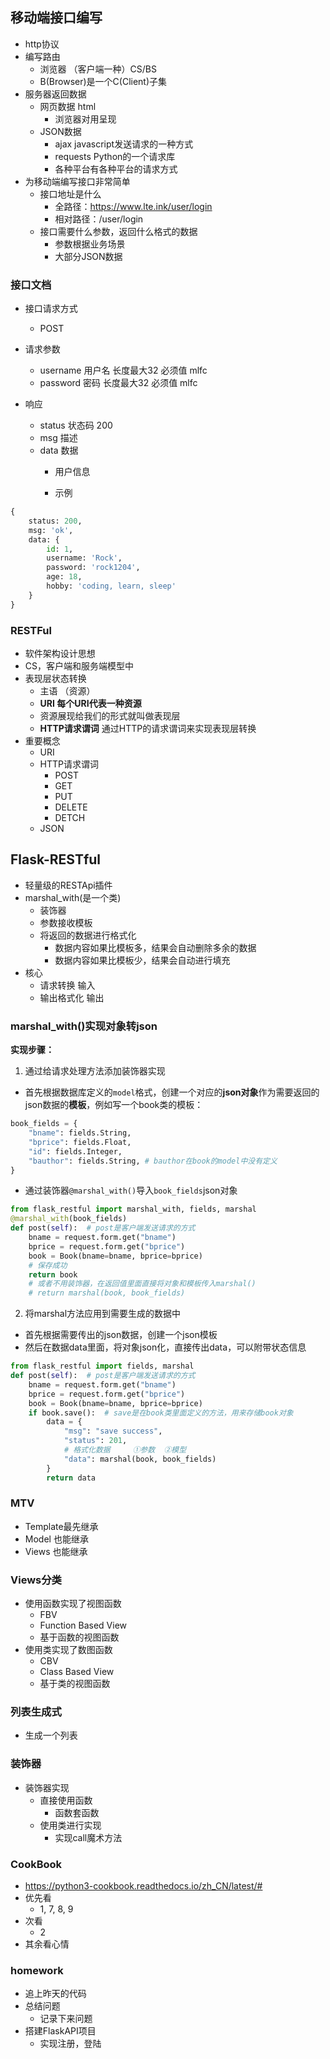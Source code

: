 

## 移动端接口编写

- http协议
- 编写路由
  - 浏览器 （客户端一种）CS/BS
  - B(Browser)是一个C(Client)子集
- 服务器返回数据
  - 网页数据 html
    - 浏览器对用呈现
  - JSON数据
    - ajax  javascript发送请求的一种方式
    - requests  Python的一个请求库
    - 各种平台有各种平台的请求方式
- 为移动端编写接口非常简单
  - 接口地址是什么
    - 全路径：https://www.lte.ink/user/login
    - 相对路径：/user/login
  - 接口需要什么参数，返回什么格式的数据
    - 参数根据业务场景
    - 大部分JSON数据



### 接口文档

- 接口请求方式

  - POST

- 请求参数

  - username     用户名    长度最大32    必须值      mlfc
  - password     密码     长度最大32    必须值      mlfc

- 响应

  - status  状态码    200   
  - msg    描述   
  - data   数据 
    - 用户信息
    
    - 示例

```python
{
	status: 200,
	msg: 'ok',
	data: {
		id: 1,
		username: 'Rock',
		password: 'rock1204',
		age: 18,
		hobby: 'coding, learn, sleep'
	}
}
```

### RESTFul

- 软件架构设计思想
- CS，客户端和服务端模型中
- 表现层状态转换
  - 主语 （资源）
  - **URI 每个URI代表一种资源**
  - 资源展现给我们的形式就叫做表现层
  - **HTTP请求谓词** 通过HTTP的请求谓词来实现表现层转换
- 重要概念
  - URI
  - HTTP请求谓词
    - POST
    - GET
    - PUT
    - DELETE
    - DETCH
  - JSON



## Flask-RESTful

- 轻量级的RESTApi插件
- marshal_with(是一个类)
  - 装饰器
  - 参数接收模板
  - 将返回的数据进行格式化
    - 数据内容如果比模板多，结果会自动删除多余的数据
    - 数据内容如果比模板少，结果会自动进行填充
- 核心
  - 请求转换    输入
  - 输出格式化    输出

### marshal_with()实现对象转json

**实现步骤：**

1. 通过给请求处理方法添加装饰器实现

- 首先根据数据库定义的`model`格式，创建一个对应的**json对象**作为需要返回的json数据的**模板**，例如写一个book类的模板：

```python
book_fields = {
    "bname": fields.String,
    "bprice": fields.Float,
    "id": fields.Integer,
    "bauthor": fields.String, # bauthor在book的model中没有定义
}
```

- 通过装饰器`@marshal_with()`导入`book_fields`json对象

```python
from flask_restful import marshal_with, fields, marshal
@marshal_with(book_fields)
def post(self):  # post是客户端发送请求的方式
    bname = request.form.get("bname")
    bprice = request.form.get("bprice")
    book = Book(bname=bname, bprice=bprice)
    # 保存成功
    return book
	# 或者不用装饰器，在返回值里面直接将对象和模板传入marshal()
    # return marshal(book, book_fields)
```

2. 将marshal方法应用到需要生成的数据中

- 首先根据需要传出的json数据，创建一个json模板
- 然后在数据data里面，将对象json化，直接传出data，可以附带状态信息

```python
from flask_restful import fields, marshal
def post(self):  # post是客户端发送请求的方式
    bname = request.form.get("bname")
    bprice = request.form.get("bprice")
    book = Book(bname=bname, bprice=bprice)
    if book.save():  # save是在book类里面定义的方法，用来存储book对象
        data = {
            "msg": "save success",
            "status": 201,
            # 格式化数据     ①参数  ②模型
            "data": marshal(book, book_fields)
        }
        return data
```





### MTV

- Template最先继承
- Model 也能继承
- Views 也能继承



### Views分类

- 使用函数实现了视图函数
  - FBV
  - Function Based View
  - 基于函数的视图函数
- 使用类实现了数图函数
  - CBV
  - Class Based View
  - 基于类的视图函数



### 列表生成式

- 生成一个列表



### 装饰器

- 装饰器实现
  - 直接使用函数
    - 函数套函数
  - 使用类进行实现
    - 实现call魔术方法



### CookBook

- <https://python3-cookbook.readthedocs.io/zh_CN/latest/#>
- 优先看
  - 1, 7, 8, 9
- 次看
  - 2
- 其余看心情



### homework

- 追上昨天的代码
- 总结问题
  - 记录下来问题
- 搭建FlaskAPI项目
  - 实现注册，登陆







